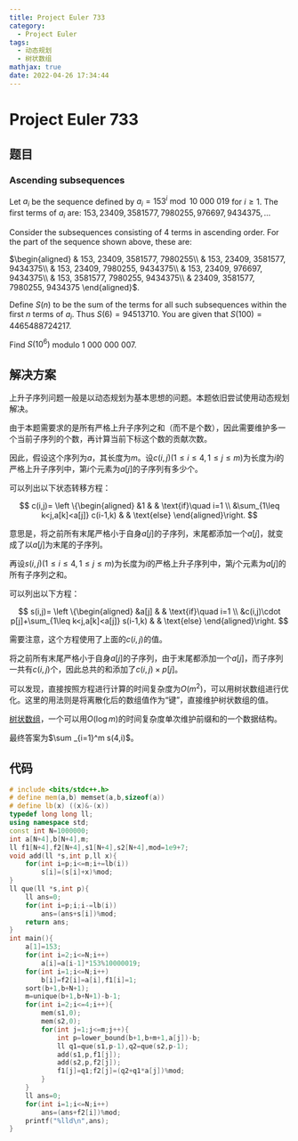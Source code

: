 ```yaml
---
title: Project Euler 733
category:
  - Project Euler
tags:
  - 动态规划
  - 树状数组
mathjax: true
date: 2022-04-26 17:34:44
---
```



<escape><!-- more --></escape>

# Project Euler 733

## 题目

### Ascending subsequences

Let $a_i$ be the sequence defined by $a_i=153^i \bmod 10\ 000\ 019$ for $i \ge 1$. The first terms of $a_i$ are: $153, 23409, 3581577, 7980255, 976697, 9434375, \dots$

Consider the subsequences consisting of $4$ terms in ascending order. For the part of the sequence shown above, these are:

$\begin{aligned}
& 153, 23409, 3581577, 7980255\\
& 153, 23409, 3581577, 9434375\\
& 153, 23409, 7980255, 9434375\\
& 153, 23409, 976697, 9434375\\
& 153, 3581577, 7980255, 9434375\\
& 23409, 3581577, 7980255, 9434375
\end{aligned}$.

Define $S(n)$ to be the sum of the terms for all such subsequences within the first $n$ terms of $a_i$. Thus $S(6)=94513710$. You are given that $S(100)=4465488724217$.

Find $S(10^6)$ modulo $1\ 000\ 000\ 007$.

## 解决方案

上升子序列问题一般是以动态规划为基本思想的问题。本题依旧尝试使用动态规划解决。

由于本题需要求的是所有严格上升子序列之和（而不是个数），因此需要维护多一个当前子序列的个数，再计算当前下标这个数的贡献次数。

因此，假设这个序列为$a$，其长度为$m$。设$c(i,j)(1\leq i\leq 4,1\leq j\leq m)$为长度为$i$的严格上升子序列中，第$i$个元素为$a[j]$的子序列有多少个。

可以列出以下状态转移方程：

$$
c(i,j)=
\left \{\begin{aligned}
  &1  & & \text{if}\quad  i=1 \\
  &\sum_{1\leq k<j,a[k]<a[j]} c(i-1,k) & & \text{else}
\end{aligned}\right.
$$

意思是，将之前所有末尾严格小于自身$a[j]$的子序列，末尾都添加一个$a[j]$，就变成了以$a[j]$为末尾的子序列。

再设$s(i,j)(1\leq i\leq 4,1\leq j\leq m)$为长度为$i$的严格上升子序列中，第$j$个元素为$a[j]$的所有子序列之和。

可以列出以下方程：

$$
s(i,j)=
\left \{\begin{aligned}
  &a[j]  & & \text{if}\quad  i=1 \\
  &c(i,j)\cdot p[j]+\sum_{1\leq k<j,a[k]<a[j]} s(i-1,k) & & \text{else}
\end{aligned}\right.
$$

需要注意，这个方程使用了上面的$c(i,j)$的值。

将之前所有末尾严格小于自身$a[j]$的子序列，由于末尾都添加一个$a[j]$，而子序列一共有$c(i,j)$个，因此总共的和添加了$c(i,j)\times p[j]$。

可以发现，直接按照方程进行计算的时间复杂度为$O(m^2)$，可以用树状数组进行优化。这里的用法则是将离散化后的数组值作为“键”，直接维护树状数组的值。

[树状数组](https://en.wikipedia.org/wiki/Fenwick_tree)，一个可以用$O(\log m)$的时间复杂度单次维护前缀和的一个数据结构。

最终答案为$\sum _{i=1}^m s(4,i)$。

## 代码

```C++
# include <bits/stdc++.h>
# define mem(a,b) memset(a,b,sizeof(a))
# define lb(x) ((x)&-(x))
typedef long long ll;
using namespace std;
const int N=1000000;
int a[N+4],b[N+4],m;
ll f1[N+4],f2[N+4],s1[N+4],s2[N+4],mod=1e9+7;
void add(ll *s,int p,ll x){
    for(int i=p;i<=m;i+=lb(i))
        s[i]=(s[i]+x)%mod;
}
ll que(ll *s,int p){
    ll ans=0;
    for(int i=p;i;i-=lb(i))
        ans=(ans+s[i])%mod;
    return ans;
}
int main(){
    a[1]=153;
    for(int i=2;i<=N;i++)
        a[i]=a[i-1]*153%10000019;
    for(int i=1;i<=N;i++)
        b[i]=f2[i]=a[i],f1[i]=1;
    sort(b+1,b+N+1);
    m=unique(b+1,b+N+1)-b-1;
    for(int i=2;i<=4;i++){
        mem(s1,0);
        mem(s2,0);
        for(int j=1;j<=m;j++){
            int p=lower_bound(b+1,b+m+1,a[j])-b;
            ll q1=que(s1,p-1),q2=que(s2,p-1);
            add(s1,p,f1[j]);
            add(s2,p,f2[j]);
            f1[j]=q1;f2[j]=(q2+q1*a[j])%mod;
        }
    }
    ll ans=0;
    for(int i=1;i<=N;i++)
        ans=(ans+f2[i])%mod;
    printf("%lld\n",ans);
}

```
